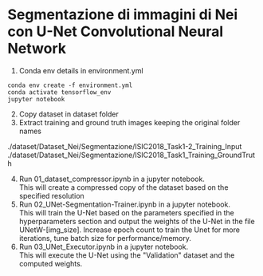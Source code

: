 # Segmentazione di immagini di Nei con U-Net Convolutional Neural Network

1. Conda env details in environment.yml

```
conda env create -f environment.yml
conda activate tensorflow_env
jupyter notebook
```

2. Copy dataset in dataset folder
3. Extract training and ground truth images keeping the original folder names

./dataset/Dataset_Nei/Segmentazione/ISIC2018_Task1-2_Training_Input
./dataset/Dataset_Nei/Segmentazione/ISIC2018_Task1_Training_GroundTruth

4. Run 01_dataset_compressor.ipynb in a jupyter notebook.<br/>This will create a compressed copy of the dataset based on the specified resolution
5. Run 02_UNet-Segmentation-Trainer.ipynb in a jupyter notebook.<br/>This will train the U-Net based on the parameters specified in the hyperparameters section and output the weights of the U-Net in the file UNetW-[img_size]. Increase epoch count to train the Unet for more iterations, tune batch size for performance/memory.
6. Run 03_UNet_Executor.ipynb in a jupyter notebook.<br/>This will execute the U-Net using the "Validation" dataset and the computed weights.

